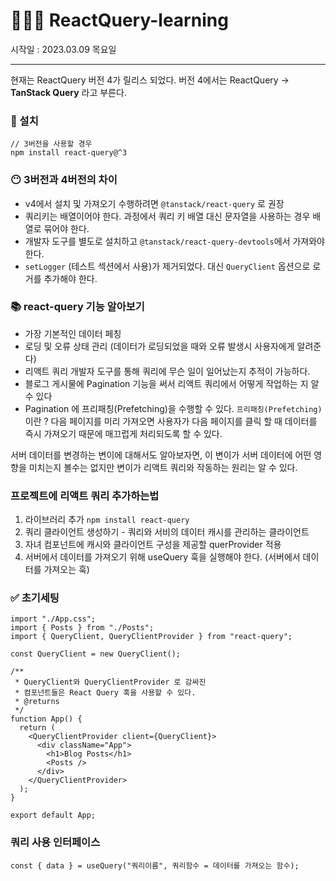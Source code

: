 # 👩🏻‍💻 ReactQuery-learning

시작일 : 2023.03.09 목요일

---

현재는 ReactQuery 버전 4가 릴리스 되었다. 버전 4에서는 ReactQuery -> **TanStack Query** 라고 부른다.

### 📍 설치

```
// 3버전을 사용할 경우
npm install react-query@^3
```

### 😶 3버전과 4버전의 차이

- v4에서 설치 및 가져오기 수행하려면 `@tanstack/react-query` 로 권장
- 쿼리키는 배열이어야 한다. 과정에서 쿼리 키 배열 대신 문자열을 사용하는 경우 배열로 묶어야 한다.
- 개발자 도구를 별도로 설치하고 `@tanstack/react-query-devtools`에서 가져와야 한다.
- `setLogger` (테스트 섹션에서 사용)가 제거되었다. 대신 `QueryClient` 옵션으로 로거를 추가해야 한다.

### 📚 react-query 기능 알아보기

- 가장 기본적인 데이터 페칭
- 로딩 및 오류 상태 관리 (데이터가 로딩되었을 때와 오류 발생시 사용자에게 알려준다)
- 리액트 쿼리 개발자 도구를 통해 쿼리에 무슨 일이 일어났는지 추적이 가능하다.
- 블로그 게시물에 Pagination 기능을 써서 리액트 쿼리에서 어떻게 작업하는 지 알 수 있다
- Pagination 에 프리패칭(Prefetching)을 수행할 수 있다. `프리패칭(Prefetching)`이란 ? 다음 페이지를 미리 가져오면 사용자가 다음 페이지를 클릭 할 때 데이터를 즉시 가져오기 때문에 매끄럽게 처리되도록 할 수 있다.

서버 데이터를 변경하는 변이에 대해서도 알아보자면, 이 변이가 서버 데이터에 어떤 영향을 미치는지 볼수는 없지만 변이가 리액트 쿼리와 작동하는 원리는 알 수 있다.

### 프로젝트에 리액트 쿼리 추가하는법

1. 라이브러리 추가 `npm install react-query`
2. 쿼리 클라이언트 생성하기 - 쿼리와 서비의 데이터 캐시를 관리하는 클라이언트
3. 자녀 컴포넌트에 캐시와 클라이언트 구성을 제공할 querProvider 적용
4. 서버에서 데이터를 가져오기 위해 useQuery 훅을 실행해야 한다. (서버에서 데이터를 가져오는 훅)

### ✅ 초기세팅

```
import "./App.css";
import { Posts } from "./Posts";
import { QueryClient, QueryClientProvider } from "react-query";

const QueryClient = new QueryClient();

/**
 * QueryClient와 QueryClientProvider 로 감싸진
 * 컴포넌트들은 React Query 훅을 사용할 수 있다.
 * @returns
 */
function App() {
  return (
    <QueryClientProvider client={QueryClient}>
      <div className="App">
        <h1>Blog Posts</h1>
        <Posts />
      </div>
    </QueryClientProvider>
  );
}

export default App;
```

### 쿼리 사용 인터페이스

```
const { data } = useQuery("쿼리이름", 쿼리함수 = 데이터를 가져오는 함수);
```
